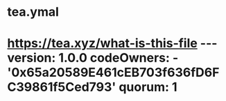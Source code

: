 # tea.ymal
# https://tea.xyz/what-is-this-file --- version: 1.0.0 codeOwners:   - '0x65a20589E461cEB703f636fD6FC39861f5Ced793' quorum: 1
